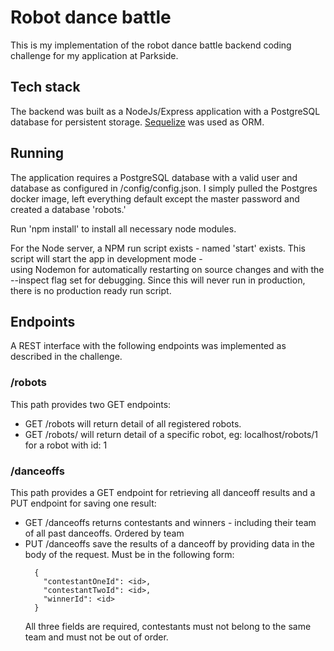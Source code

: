 # Robot dance battle
This is my implementation of the robot dance battle backend coding challenge for my application at Parkside. 
## Tech stack
The backend was built as a NodeJs/Express application with a PostgreSQL database for persistent storage.
 [Sequelize](https://sequelize.org) was used as ORM. 
 
 ## Running
 The application requires a PostgreSQL database with a valid user and database as configured in /config/config.json. 
 I simply pulled the Postgres docker image, left everything default except the master password and created a database 'robots.'
 
 Run 'npm install' to install all necessary node modules. 
 
 For the Node server, a NPM run script exists - named 'start' exists. This script will start the app in development mode -  
 using Nodemon for automatically restarting on source changes and with the --inspect flag set for debugging. Since this 
 will never run in production, there is no production ready run script. 

## Endpoints
A REST interface with the following endpoints was implemented as described in the challenge. 
### /robots
This path provides two GET endpoints:   
  * GET /robots will return detail of all registered robots. 
  * GET /robots/<id> will return detail of a specific robot, eg: localhost/robots/1 for a robot with id: 1
  
### /danceoffs
This path provides a GET endpoint for retrieving all danceoff results and a PUT endpoint for saving one result:
  * GET /danceoffs returns contestants and winners - including their team of all past danceoffs. Ordered by team
  * PUT /danceoffs save the results of a danceoff by providing data in the body of the request. Must be in the following
  form: 
    ```
      {
        "contestantOneId": <id>,
        "contestantTwoId": <id>,
        "winnerId": <id>
      }
    ```
    All three fields are required, contestants must not belong to the same team and must not be out of order. 
